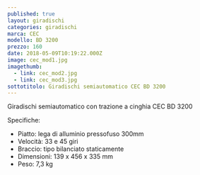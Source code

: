 ```yaml
---
published: true
layout: giradischi
categories: giradischi
marca: CEC
modello: BD 3200
prezzo: 160
date: 2018-05-09T10:19:22.000Z
image: cec_mod1.jpg
imagethumb:
  - link: cec_mod2.jpg
  - link: cec_mod3.jpg
sottotitolo: Giradischi semiautomatico CEC BD 3200
---
```

Giradischi semiautomatico con trazione a cinghia CEC BD 3200

Specifiche:
- Piatto: lega di alluminio pressofuso 300mm
- Velocità: 33 e 45 giri
- Braccio: tipo bilanciato staticamente
- Dimensioni: 139 x 456 x 335 mm
- Peso: 7,3 kg
